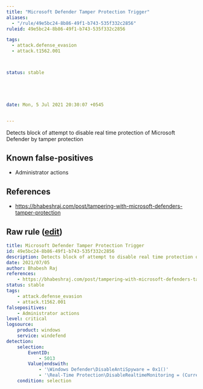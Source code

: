 ```yaml
---
title: "Microsoft Defender Tamper Protection Trigger"
aliases:
  - "/rule/49e5bc24-8b86-49f1-b743-535f332c2856"
ruleid: 49e5bc24-8b86-49f1-b743-535f332c2856

tags:
  - attack.defense_evasion
  - attack.t1562.001



status: stable





date: Mon, 5 Jul 2021 20:30:07 +0545


---
```


Detects block of attempt to disable real time protection of Microsoft Defender by tamper protection

<!--more-->


## Known false-positives

* Administrator actions



## References

* https://bhabeshraj.com/post/tampering-with-microsoft-defenders-tamper-protection


## Raw rule ([edit](https://github.com/SigmaHQ/sigma/edit/master/rules/windows/builtin/windefend/win_defender_tamper_protection_trigger.yml))
```yaml
title: Microsoft Defender Tamper Protection Trigger
id: 49e5bc24-8b86-49f1-b743-535f332c2856
description: Detects block of attempt to disable real time protection of Microsoft Defender by tamper protection
date: 2021/07/05
author: Bhabesh Raj
references:
    - https://bhabeshraj.com/post/tampering-with-microsoft-defenders-tamper-protection
status: stable
tags:
    - attack.defense_evasion
    - attack.t1562.001
falsepositives:
    - Administrator actions
level: critical
logsource:
    product: windows
    service: windefend
detection:
    selection:
        EventID:
            - 5013
        Value|endswith:
            - '\Windows Defender\DisableAntiSpyware = 0x1()'
            - '\Real-Time Protection\DisableRealtimeMonitoring = (Current)'
    condition: selection
```
